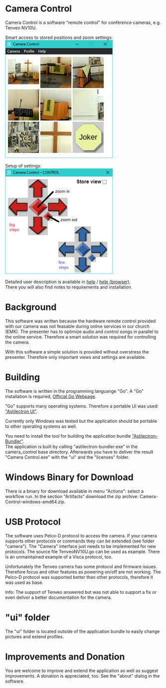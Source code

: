 # Camera Control
Camera Control is a software "remote control" for conference cameras, e.g. Tenveo NV10U.  

Smart access to stored positions and zoom settings:  
<img src="ui/main.png">

Setup of settings:  
<img src="ui/control.png">

Detailed user description is available in [help](ui/help.html) / <a href="ui/help.html" target="_blank">help (browser)</a>.  
There you will also find notes to requirements and installation.
  
# Background
This software was written because the hardware remote control provided with our  camera was not feasable during online services in our church (EMK). 
The presenter has to optimize audio and control songs in parallel to the online service. Therefore a smart solution was required for controlling the camera.

With this software a simple solution is provided without overstress the presenter. Therefore only important views and settings are available.

# Building
The software is written in the programming languange "Go".
A "Go" installation is required, <a href="https://go.dev/" target="_blank">Official Go Webpage</a>.

"Go" supports many operating systems.
Therefore a portable UI was used: <a href="https://github.com/asticode/go-astilectron" target="_blank">"Astilectron UI"</a>.

Currently only Windows was tested but the application should be portable to other operating systems as well.

You need to install the tool for building the application bundle 
<a href="https://github.com/asticode/go-astilectron-bundler" target="_blank">"Astilectron-Bundler"</a>.   
The application is built by calling "astilectron-bundler.exe" in the camera_control base directory.
Afterwards you have to deliver the result "Camera Control.exe" with the "ui" and the "licenses" folder.

# Windows Binary for Download
There is a binary for download available in menu "Actions": select a workflow run. 
In the section "Artifacts" download the zip archive: Camera-Control-windows-amd64.zip.

# USB Protocol
The software uses Pelco-D protocol to access the camera.
If your camera supports other protocols or commands they can be extended (see folder "camera"). The "Camera" interface just needs to be implemented for new protocols. The source file TenveoNV10U.go can be used as example.
There is an unmaintained example of a Visca protocol, too.

Unfortunately the Tenveo camera has some protocol and firmware issues. Therefore focus and other features as powering on/off are not working.
The Pelco-D protocol was supported better than other protocols, therefore it was used as base.

Info: The support of Tenveo answered but was not able to support a fix or even deliver a better documentation for the camera.

# "ui" folder
The "ui" folder is located outside of the application bundle to easily change pictures and extend profiles.

# Improvements and Donation
You are welcome to improve and extend the application as well as suggest improvements.
A donation is appreciated, too. See the "about" dialog in the software.
